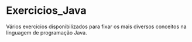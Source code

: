 # Exercicios_Java

Vários exercicios disponibilizados para fixar os mais diversos conceitos na linguagem de programação Java.
